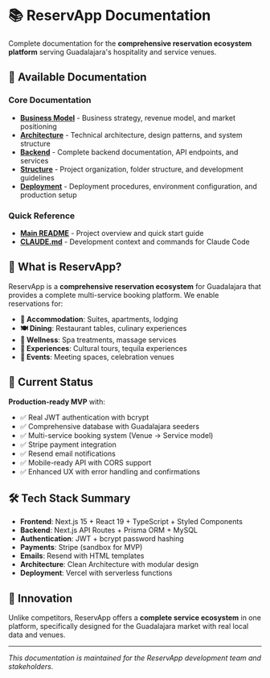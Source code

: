 # 📚 ReservApp Documentation

Complete documentation for the **comprehensive reservation ecosystem platform** serving Guadalajara's hospitality and service venues.

## 📖 Available Documentation

### **Core Documentation**
- **[Business Model](BUSINESS_MODEL.md)** - Business strategy, revenue model, and market positioning
- **[Architecture](ARCHITECTURE.md)** - Technical architecture, design patterns, and system structure
- **[Backend](BACKEND.md)** - Complete backend documentation, API endpoints, and services
- **[Structure](STRUCTURE.md)** - Project organization, folder structure, and development guidelines
- **[Deployment](DEPLOYMENT.md)** - Deployment procedures, environment configuration, and production setup

### **Quick Reference**
- **[Main README](../README.md)** - Project overview and quick start guide
- **[CLAUDE.md](../CLAUDE.md)** - Development context and commands for Claude Code

## 🌮 What is ReservApp?

ReservApp is a **comprehensive reservation ecosystem** for Guadalajara that provides a complete multi-service booking platform. We enable reservations for:

- **🏨 Accommodation**: Suites, apartments, lodging
- **🍽️ Dining**: Restaurant tables, culinary experiences
- **💆 Wellness**: Spa treatments, massage services
- **🎯 Experiences**: Cultural tours, tequila experiences
- **🎉 Events**: Meeting spaces, celebration venues

## 🚀 Current Status

**Production-ready MVP** with:
- ✅ Real JWT authentication with bcrypt
- ✅ Comprehensive database with Guadalajara seeders
- ✅ Multi-service booking system (Venue → Service model)
- ✅ Stripe payment integration
- ✅ Resend email notifications
- ✅ Mobile-ready API with CORS support
- ✅ Enhanced UX with error handling and confirmations

## 🛠️ Tech Stack Summary

- **Frontend**: Next.js 15 + React 19 + TypeScript + Styled Components
- **Backend**: Next.js API Routes + Prisma ORM + MySQL
- **Authentication**: JWT + bcrypt password hashing
- **Payments**: Stripe (sandbox for MVP)
- **Emails**: Resend with HTML templates
- **Architecture**: Clean Architecture with modular design
- **Deployment**: Vercel with serverless functions

## 🎯 Innovation

Unlike competitors, ReservApp offers a **complete service ecosystem** in one platform, specifically designed for the Guadalajara market with real local data and venues.

---

*This documentation is maintained for the ReservApp development team and stakeholders.*